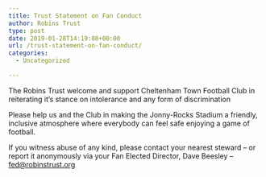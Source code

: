 ```yaml
---
title: Trust Statement on Fan Conduct
author: Robins Trust
type: post
date: 2019-01-28T14:19:08+00:00
url: /trust-statement-on-fan-conduct/
categories:
  - Uncategorized

---
```

The Robins Trust welcome and support Cheltenham Town Football Club in reiterating it&#8217;s stance on intolerance and any form of discrimination

Please help us and the Club in making the Jonny-Rocks Stadium a friendly, inclusive atmosphere where everybody can feel safe enjoying a game of football.

If you witness abuse of any kind, please contact your nearest steward &#8211; or report it anonymously via your Fan Elected Director, Dave Beesley &#8211; <a href="mailto:fed@robinstrust.org" target="_blank" rel="noopener">fed@robinstrust.org</a>